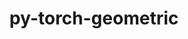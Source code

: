 ---
title: "py-torch-geometric"
layout: cache
categories: [package, develop]
meta: {"versions": ["2.5.3"], "compilers": ["apple-clang@=15.0.0", "gcc@=11.4.0"], "oss": ["ubuntu22.04", "ventura"], "platforms": ["darwin", "linux"], "targets": ["aarch64", "x86_64_v3"], "stacks": ["ml-darwin-aarch64-mps", "ml-linux-x86_64-cpu", "ml-linux-x86_64-cuda", "root"], "num_specs": 63, "num_specs_by_stack": {"root": 63, "ml-darwin-aarch64-mps": 15, "ml-linux-x86_64-cuda": 14, "ml-linux-x86_64-cpu": 15}}
spec_details: [{"hash": "jypj74ido7s5jd5hg6scwbkvbg45dvs5", "compiler": "apple-clang@=15.0.0", "versions": ["2.5.3"], "os": "ventura", "platform": "darwin", "target": "aarch64", "variants": ["build_system=python_pip"], "stacks": ["root", "ml-darwin-aarch64-mps"], "size": "-", "tarball": "https://binaries.spack.io/develop/build_cache/darwin-ventura-aarch64/apple-clang-15.0.0/py-torch-geometric-2.5.3/darwin-ventura-aarch64-apple-clang-15.0.0-py-torch-geometric-2.5.3-jypj74ido7s5jd5hg6scwbkvbg45dvs5.spack"}, {"hash": "a3yazif7rlvnuuld3nhlcmbywxhe5uaa", "compiler": "apple-clang@=15.0.0", "versions": ["2.5.3"], "os": "ventura", "platform": "darwin", "target": "aarch64", "variants": ["build_system=python_pip"], "stacks": ["root", "ml-darwin-aarch64-mps"], "size": "-", "tarball": "https://binaries.spack.io/develop/build_cache/darwin-ventura-aarch64/apple-clang-15.0.0/py-torch-geometric-2.5.3/darwin-ventura-aarch64-apple-clang-15.0.0-py-torch-geometric-2.5.3-a3yazif7rlvnuuld3nhlcmbywxhe5uaa.spack"}, {"hash": "35sasqceu3u7kvwbbbrcn5jcjte46muw", "compiler": "apple-clang@=15.0.0", "versions": ["2.5.3"], "os": "ventura", "platform": "darwin", "target": "aarch64", "variants": ["build_system=python_pip"], "stacks": ["root", "ml-darwin-aarch64-mps"], "size": "-", "tarball": "https://binaries.spack.io/develop/build_cache/darwin-ventura-aarch64/apple-clang-15.0.0/py-torch-geometric-2.5.3/darwin-ventura-aarch64-apple-clang-15.0.0-py-torch-geometric-2.5.3-35sasqceu3u7kvwbbbrcn5jcjte46muw.spack"}, {"hash": "43pdro73og5iudgedlbr54wu4uv46c63", "compiler": "apple-clang@=15.0.0", "versions": ["2.5.3"], "os": "ventura", "platform": "darwin", "target": "aarch64", "variants": ["build_system=python_pip"], "stacks": ["root", "ml-darwin-aarch64-mps"], "size": "-", "tarball": "https://binaries.spack.io/develop/build_cache/darwin-ventura-aarch64/apple-clang-15.0.0/py-torch-geometric-2.5.3/darwin-ventura-aarch64-apple-clang-15.0.0-py-torch-geometric-2.5.3-43pdro73og5iudgedlbr54wu4uv46c63.spack"}, {"hash": "6uzkubqo2cd5wgg6p77vfeaextgyc4u6", "compiler": "apple-clang@=15.0.0", "versions": ["2.5.3"], "os": "ventura", "platform": "darwin", "target": "aarch64", "variants": ["build_system=python_pip"], "stacks": ["root", "ml-darwin-aarch64-mps"], "size": "-", "tarball": "https://binaries.spack.io/develop/build_cache/darwin-ventura-aarch64/apple-clang-15.0.0/py-torch-geometric-2.5.3/darwin-ventura-aarch64-apple-clang-15.0.0-py-torch-geometric-2.5.3-6uzkubqo2cd5wgg6p77vfeaextgyc4u6.spack"}, {"hash": "36dx6ryzpxu7hfh3kmixd47uzqwb7crk", "compiler": "apple-clang@=15.0.0", "versions": ["2.5.3"], "os": "ventura", "platform": "darwin", "target": "aarch64", "variants": ["build_system=python_pip"], "stacks": ["root", "ml-darwin-aarch64-mps"], "size": "-", "tarball": "https://binaries.spack.io/develop/build_cache/darwin-ventura-aarch64/apple-clang-15.0.0/py-torch-geometric-2.5.3/darwin-ventura-aarch64-apple-clang-15.0.0-py-torch-geometric-2.5.3-36dx6ryzpxu7hfh3kmixd47uzqwb7crk.spack"}, {"hash": "h6floubemffdig3ob4sxp6e5wn4dzmle", "compiler": "apple-clang@=15.0.0", "versions": ["2.5.3"], "os": "ventura", "platform": "darwin", "target": "aarch64", "variants": ["build_system=python_pip"], "stacks": ["root", "ml-darwin-aarch64-mps"], "size": "-", "tarball": "https://binaries.spack.io/develop/build_cache/darwin-ventura-aarch64/apple-clang-15.0.0/py-torch-geometric-2.5.3/darwin-ventura-aarch64-apple-clang-15.0.0-py-torch-geometric-2.5.3-h6floubemffdig3ob4sxp6e5wn4dzmle.spack"}, {"hash": "bg7okxt5jxetv3of36heamvnlzw2gif3", "compiler": "apple-clang@=15.0.0", "versions": ["2.5.3"], "os": "ventura", "platform": "darwin", "target": "aarch64", "variants": ["build_system=python_pip"], "stacks": ["root", "ml-darwin-aarch64-mps"], "size": "-", "tarball": "https://binaries.spack.io/develop/build_cache/darwin-ventura-aarch64/apple-clang-15.0.0/py-torch-geometric-2.5.3/darwin-ventura-aarch64-apple-clang-15.0.0-py-torch-geometric-2.5.3-bg7okxt5jxetv3of36heamvnlzw2gif3.spack"}, {"hash": "55tocg7qzdsr3pl4qgysrrptc5c3vxvc", "compiler": "apple-clang@=15.0.0", "versions": ["2.5.3"], "os": "ventura", "platform": "darwin", "target": "aarch64", "variants": ["build_system=python_pip"], "stacks": ["root", "ml-darwin-aarch64-mps"], "size": "-", "tarball": "https://binaries.spack.io/develop/build_cache/darwin-ventura-aarch64/apple-clang-15.0.0/py-torch-geometric-2.5.3/darwin-ventura-aarch64-apple-clang-15.0.0-py-torch-geometric-2.5.3-55tocg7qzdsr3pl4qgysrrptc5c3vxvc.spack"}, {"hash": "iu6kv6hj7depawy77per5tbbvkdky37o", "compiler": "apple-clang@=15.0.0", "versions": ["2.5.3"], "os": "ventura", "platform": "darwin", "target": "aarch64", "variants": ["build_system=python_pip"], "stacks": ["root", "ml-darwin-aarch64-mps"], "size": "-", "tarball": "https://binaries.spack.io/develop/build_cache/darwin-ventura-aarch64/apple-clang-15.0.0/py-torch-geometric-2.5.3/darwin-ventura-aarch64-apple-clang-15.0.0-py-torch-geometric-2.5.3-iu6kv6hj7depawy77per5tbbvkdky37o.spack"}, {"hash": "ckxkhwvpb5hiznsa3lkismpr732aul7w", "compiler": "apple-clang@=15.0.0", "versions": ["2.5.3"], "os": "ventura", "platform": "darwin", "target": "aarch64", "variants": ["build_system=python_pip"], "stacks": ["root", "ml-darwin-aarch64-mps"], "size": "-", "tarball": "https://binaries.spack.io/develop/build_cache/darwin-ventura-aarch64/apple-clang-15.0.0/py-torch-geometric-2.5.3/darwin-ventura-aarch64-apple-clang-15.0.0-py-torch-geometric-2.5.3-ckxkhwvpb5hiznsa3lkismpr732aul7w.spack"}, {"hash": "mbpexn5nijcxsyk2omacjqkshlvyvmhq", "compiler": "apple-clang@=15.0.0", "versions": ["2.5.3"], "os": "ventura", "platform": "darwin", "target": "aarch64", "variants": ["build_system=python_pip"], "stacks": ["root", "ml-darwin-aarch64-mps"], "size": "-", "tarball": "https://binaries.spack.io/develop/build_cache/darwin-ventura-aarch64/apple-clang-15.0.0/py-torch-geometric-2.5.3/darwin-ventura-aarch64-apple-clang-15.0.0-py-torch-geometric-2.5.3-mbpexn5nijcxsyk2omacjqkshlvyvmhq.spack"}, {"hash": "i4cmkarwurjd5jq3fdcel3l7zzzaefeg", "compiler": "apple-clang@=15.0.0", "versions": ["2.5.3"], "os": "ventura", "platform": "darwin", "target": "aarch64", "variants": ["build_system=python_pip"], "stacks": ["root", "ml-darwin-aarch64-mps"], "size": "-", "tarball": "https://binaries.spack.io/develop/build_cache/darwin-ventura-aarch64/apple-clang-15.0.0/py-torch-geometric-2.5.3/darwin-ventura-aarch64-apple-clang-15.0.0-py-torch-geometric-2.5.3-i4cmkarwurjd5jq3fdcel3l7zzzaefeg.spack"}, {"hash": "r7ra3knquwpnzv7246f62qh6oseet3ob", "compiler": "apple-clang@=15.0.0", "versions": ["2.5.3"], "os": "ventura", "platform": "darwin", "target": "aarch64", "variants": ["build_system=python_pip"], "stacks": ["root", "ml-darwin-aarch64-mps"], "size": "-", "tarball": "https://binaries.spack.io/develop/build_cache/darwin-ventura-aarch64/apple-clang-15.0.0/py-torch-geometric-2.5.3/darwin-ventura-aarch64-apple-clang-15.0.0-py-torch-geometric-2.5.3-r7ra3knquwpnzv7246f62qh6oseet3ob.spack"}, {"hash": "iz2wqzkhusbqyxv2p32poyuydk55oalw", "compiler": "apple-clang@=15.0.0", "versions": ["2.5.3"], "os": "ventura", "platform": "darwin", "target": "aarch64", "variants": ["build_system=python_pip"], "stacks": ["root", "ml-darwin-aarch64-mps"], "size": "-", "tarball": "https://binaries.spack.io/develop/build_cache/darwin-ventura-aarch64/apple-clang-15.0.0/py-torch-geometric-2.5.3/darwin-ventura-aarch64-apple-clang-15.0.0-py-torch-geometric-2.5.3-iz2wqzkhusbqyxv2p32poyuydk55oalw.spack"}, {"hash": "idordsrrzpcox22zuplsfeqs4hu5644k", "compiler": "gcc@=11.4.0", "versions": ["2.5.3"], "os": "ubuntu22.04", "platform": "linux", "target": "x86_64_v3", "variants": ["build_system=python_pip"], "stacks": ["root"], "size": "-", "tarball": "https://binaries.spack.io/develop/build_cache/linux-ubuntu22.04-x86_64_v3/gcc-11.4.0/py-torch-geometric-2.5.3/linux-ubuntu22.04-x86_64_v3-gcc-11.4.0-py-torch-geometric-2.5.3-idordsrrzpcox22zuplsfeqs4hu5644k.spack"}, {"hash": "a5bwk34cwx7obpu3jjfdovkcllsmt6fc", "compiler": "gcc@=11.4.0", "versions": ["2.5.3"], "os": "ubuntu22.04", "platform": "linux", "target": "x86_64_v3", "variants": ["build_system=python_pip"], "stacks": ["root"], "size": "-", "tarball": "https://binaries.spack.io/develop/build_cache/linux-ubuntu22.04-x86_64_v3/gcc-11.4.0/py-torch-geometric-2.5.3/linux-ubuntu22.04-x86_64_v3-gcc-11.4.0-py-torch-geometric-2.5.3-a5bwk34cwx7obpu3jjfdovkcllsmt6fc.spack"}, {"hash": "d4vks6vcbyhd4tzqwcqtudvhrsalwxff", "compiler": "gcc@=11.4.0", "versions": ["2.5.3"], "os": "ubuntu22.04", "platform": "linux", "target": "x86_64_v3", "variants": ["build_system=python_pip"], "stacks": ["root"], "size": "-", "tarball": "https://binaries.spack.io/develop/build_cache/linux-ubuntu22.04-x86_64_v3/gcc-11.4.0/py-torch-geometric-2.5.3/linux-ubuntu22.04-x86_64_v3-gcc-11.4.0-py-torch-geometric-2.5.3-d4vks6vcbyhd4tzqwcqtudvhrsalwxff.spack"}, {"hash": "dfj4vz4gnklkamuqtnovhheudfrm5em7", "compiler": "gcc@=11.4.0", "versions": ["2.5.3"], "os": "ubuntu22.04", "platform": "linux", "target": "x86_64_v3", "variants": ["build_system=python_pip"], "stacks": ["ml-linux-x86_64-cuda", "root"], "size": "-", "tarball": "https://binaries.spack.io/develop/build_cache/linux-ubuntu22.04-x86_64_v3/gcc-11.4.0/py-torch-geometric-2.5.3/linux-ubuntu22.04-x86_64_v3-gcc-11.4.0-py-torch-geometric-2.5.3-dfj4vz4gnklkamuqtnovhheudfrm5em7.spack"}, {"hash": "fdfa5srbttirazdyhttfjuevgrxij5ys", "compiler": "gcc@=11.4.0", "versions": ["2.5.3"], "os": "ubuntu22.04", "platform": "linux", "target": "x86_64_v3", "variants": ["build_system=python_pip"], "stacks": ["ml-linux-x86_64-cuda", "root"], "size": "-", "tarball": "https://binaries.spack.io/develop/build_cache/linux-ubuntu22.04-x86_64_v3/gcc-11.4.0/py-torch-geometric-2.5.3/linux-ubuntu22.04-x86_64_v3-gcc-11.4.0-py-torch-geometric-2.5.3-fdfa5srbttirazdyhttfjuevgrxij5ys.spack"}, {"hash": "fiy3pcuzk52pqg64vq3s3n3xygr6w425", "compiler": "gcc@=11.4.0", "versions": ["2.5.3"], "os": "ubuntu22.04", "platform": "linux", "target": "x86_64_v3", "variants": ["build_system=python_pip"], "stacks": ["ml-linux-x86_64-cpu", "root"], "size": "-", "tarball": "https://binaries.spack.io/develop/build_cache/linux-ubuntu22.04-x86_64_v3/gcc-11.4.0/py-torch-geometric-2.5.3/linux-ubuntu22.04-x86_64_v3-gcc-11.4.0-py-torch-geometric-2.5.3-fiy3pcuzk52pqg64vq3s3n3xygr6w425.spack"}, {"hash": "22cewe7mnk6ps3hfiz75t34y3ynovl5s", "compiler": "gcc@=11.4.0", "versions": ["2.5.3"], "os": "ubuntu22.04", "platform": "linux", "target": "x86_64_v3", "variants": ["build_system=python_pip"], "stacks": ["ml-linux-x86_64-cuda", "root"], "size": "-", "tarball": "https://binaries.spack.io/develop/build_cache/linux-ubuntu22.04-x86_64_v3/gcc-11.4.0/py-torch-geometric-2.5.3/linux-ubuntu22.04-x86_64_v3-gcc-11.4.0-py-torch-geometric-2.5.3-22cewe7mnk6ps3hfiz75t34y3ynovl5s.spack"}, {"hash": "dvs7sfbhh3oujak4diu23geinxit5gt5", "compiler": "gcc@=11.4.0", "versions": ["2.5.3"], "os": "ubuntu22.04", "platform": "linux", "target": "x86_64_v3", "variants": ["build_system=python_pip"], "stacks": ["root"], "size": "-", "tarball": "https://binaries.spack.io/develop/build_cache/linux-ubuntu22.04-x86_64_v3/gcc-11.4.0/py-torch-geometric-2.5.3/linux-ubuntu22.04-x86_64_v3-gcc-11.4.0-py-torch-geometric-2.5.3-dvs7sfbhh3oujak4diu23geinxit5gt5.spack"}, {"hash": "e23bx7h2fputwmlgdxvs4qgv4njifiyn", "compiler": "gcc@=11.4.0", "versions": ["2.5.3"], "os": "ubuntu22.04", "platform": "linux", "target": "x86_64_v3", "variants": ["build_system=python_pip"], "stacks": ["root"], "size": "-", "tarball": "https://binaries.spack.io/develop/build_cache/linux-ubuntu22.04-x86_64_v3/gcc-11.4.0/py-torch-geometric-2.5.3/linux-ubuntu22.04-x86_64_v3-gcc-11.4.0-py-torch-geometric-2.5.3-e23bx7h2fputwmlgdxvs4qgv4njifiyn.spack"}, {"hash": "eamnfhw5g2bdsfo5svcrxqxuvg7432ng", "compiler": "gcc@=11.4.0", "versions": ["2.5.3"], "os": "ubuntu22.04", "platform": "linux", "target": "x86_64_v3", "variants": ["build_system=python_pip"], "stacks": ["root"], "size": "-", "tarball": "https://binaries.spack.io/develop/build_cache/linux-ubuntu22.04-x86_64_v3/gcc-11.4.0/py-torch-geometric-2.5.3/linux-ubuntu22.04-x86_64_v3-gcc-11.4.0-py-torch-geometric-2.5.3-eamnfhw5g2bdsfo5svcrxqxuvg7432ng.spack"}, {"hash": "gq7rzmai2i43ol45oo53c7esvtl2a5tf", "compiler": "gcc@=11.4.0", "versions": ["2.5.3"], "os": "ubuntu22.04", "platform": "linux", "target": "x86_64_v3", "variants": ["build_system=python_pip"], "stacks": ["ml-linux-x86_64-cpu", "root"], "size": "-", "tarball": "https://binaries.spack.io/develop/build_cache/linux-ubuntu22.04-x86_64_v3/gcc-11.4.0/py-torch-geometric-2.5.3/linux-ubuntu22.04-x86_64_v3-gcc-11.4.0-py-torch-geometric-2.5.3-gq7rzmai2i43ol45oo53c7esvtl2a5tf.spack"}, {"hash": "2p72ypllrqrjc77cmt6xedcqjh73awnf", "compiler": "gcc@=11.4.0", "versions": ["2.5.3"], "os": "ubuntu22.04", "platform": "linux", "target": "x86_64_v3", "variants": ["build_system=python_pip"], "stacks": ["root"], "size": "-", "tarball": "https://binaries.spack.io/develop/build_cache/linux-ubuntu22.04-x86_64_v3/gcc-11.4.0/py-torch-geometric-2.5.3/linux-ubuntu22.04-x86_64_v3-gcc-11.4.0-py-torch-geometric-2.5.3-2p72ypllrqrjc77cmt6xedcqjh73awnf.spack"}, {"hash": "h2foebzmuaxhzxeedwdomkggzymoxmdo", "compiler": "gcc@=11.4.0", "versions": ["2.5.3"], "os": "ubuntu22.04", "platform": "linux", "target": "x86_64_v3", "variants": ["build_system=python_pip"], "stacks": ["ml-linux-x86_64-cuda", "root"], "size": "-", "tarball": "https://binaries.spack.io/develop/build_cache/linux-ubuntu22.04-x86_64_v3/gcc-11.4.0/py-torch-geometric-2.5.3/linux-ubuntu22.04-x86_64_v3-gcc-11.4.0-py-torch-geometric-2.5.3-h2foebzmuaxhzxeedwdomkggzymoxmdo.spack"}, {"hash": "h2pe2iubganta5thxynt5xzt7dbghkvz", "compiler": "gcc@=11.4.0", "versions": ["2.5.3"], "os": "ubuntu22.04", "platform": "linux", "target": "x86_64_v3", "variants": ["build_system=python_pip"], "stacks": ["root"], "size": "-", "tarball": "https://binaries.spack.io/develop/build_cache/linux-ubuntu22.04-x86_64_v3/gcc-11.4.0/py-torch-geometric-2.5.3/linux-ubuntu22.04-x86_64_v3-gcc-11.4.0-py-torch-geometric-2.5.3-h2pe2iubganta5thxynt5xzt7dbghkvz.spack"}, {"hash": "azqa3j7nf4tb2mhbvellisv6t7fbgqvn", "compiler": "gcc@=11.4.0", "versions": ["2.5.3"], "os": "ubuntu22.04", "platform": "linux", "target": "x86_64_v3", "variants": ["build_system=python_pip"], "stacks": ["root"], "size": "-", "tarball": "https://binaries.spack.io/develop/build_cache/linux-ubuntu22.04-x86_64_v3/gcc-11.4.0/py-torch-geometric-2.5.3/linux-ubuntu22.04-x86_64_v3-gcc-11.4.0-py-torch-geometric-2.5.3-azqa3j7nf4tb2mhbvellisv6t7fbgqvn.spack"}, {"hash": "hu726t3hzxhjimcattvyydxbhkfp7aqo", "compiler": "gcc@=11.4.0", "versions": ["2.5.3"], "os": "ubuntu22.04", "platform": "linux", "target": "x86_64_v3", "variants": ["build_system=python_pip"], "stacks": ["ml-linux-x86_64-cpu", "root"], "size": "-", "tarball": "https://binaries.spack.io/develop/build_cache/linux-ubuntu22.04-x86_64_v3/gcc-11.4.0/py-torch-geometric-2.5.3/linux-ubuntu22.04-x86_64_v3-gcc-11.4.0-py-torch-geometric-2.5.3-hu726t3hzxhjimcattvyydxbhkfp7aqo.spack"}, {"hash": "4m3sa2zy3hmxnbxisa57rlthfnippd7v", "compiler": "gcc@=11.4.0", "versions": ["2.5.3"], "os": "ubuntu22.04", "platform": "linux", "target": "x86_64_v3", "variants": ["build_system=python_pip"], "stacks": ["ml-linux-x86_64-cuda", "root"], "size": "-", "tarball": "https://binaries.spack.io/develop/build_cache/linux-ubuntu22.04-x86_64_v3/gcc-11.4.0/py-torch-geometric-2.5.3/linux-ubuntu22.04-x86_64_v3-gcc-11.4.0-py-torch-geometric-2.5.3-4m3sa2zy3hmxnbxisa57rlthfnippd7v.spack"}, {"hash": "gse6p6u3vskeluinlzzgho7ya53o6n3w", "compiler": "gcc@=11.4.0", "versions": ["2.5.3"], "os": "ubuntu22.04", "platform": "linux", "target": "x86_64_v3", "variants": ["build_system=python_pip"], "stacks": ["ml-linux-x86_64-cuda", "root"], "size": "-", "tarball": "https://binaries.spack.io/develop/build_cache/linux-ubuntu22.04-x86_64_v3/gcc-11.4.0/py-torch-geometric-2.5.3/linux-ubuntu22.04-x86_64_v3-gcc-11.4.0-py-torch-geometric-2.5.3-gse6p6u3vskeluinlzzgho7ya53o6n3w.spack"}, {"hash": "aef7o32v6wjfywp66qo2k7mmzj4k4tlv", "compiler": "gcc@=11.4.0", "versions": ["2.5.3"], "os": "ubuntu22.04", "platform": "linux", "target": "x86_64_v3", "variants": ["build_system=python_pip"], "stacks": ["ml-linux-x86_64-cpu", "root"], "size": "-", "tarball": "https://binaries.spack.io/develop/build_cache/linux-ubuntu22.04-x86_64_v3/gcc-11.4.0/py-torch-geometric-2.5.3/linux-ubuntu22.04-x86_64_v3-gcc-11.4.0-py-torch-geometric-2.5.3-aef7o32v6wjfywp66qo2k7mmzj4k4tlv.spack"}, {"hash": "i7vjwmdrcl56zarpqpdxnh56uyr4xyb2", "compiler": "gcc@=11.4.0", "versions": ["2.5.3"], "os": "ubuntu22.04", "platform": "linux", "target": "x86_64_v3", "variants": ["build_system=python_pip"], "stacks": ["root"], "size": "-", "tarball": "https://binaries.spack.io/develop/build_cache/linux-ubuntu22.04-x86_64_v3/gcc-11.4.0/py-torch-geometric-2.5.3/linux-ubuntu22.04-x86_64_v3-gcc-11.4.0-py-torch-geometric-2.5.3-i7vjwmdrcl56zarpqpdxnh56uyr4xyb2.spack"}, {"hash": "4s5cdwpkiiuzgxgam37hrse32muzzbfs", "compiler": "gcc@=11.4.0", "versions": ["2.5.3"], "os": "ubuntu22.04", "platform": "linux", "target": "x86_64_v3", "variants": ["build_system=python_pip"], "stacks": ["root"], "size": "-", "tarball": "https://binaries.spack.io/develop/build_cache/linux-ubuntu22.04-x86_64_v3/gcc-11.4.0/py-torch-geometric-2.5.3/linux-ubuntu22.04-x86_64_v3-gcc-11.4.0-py-torch-geometric-2.5.3-4s5cdwpkiiuzgxgam37hrse32muzzbfs.spack"}, {"hash": "hyijtqzl2b4rnobfngxkyz2v5u3xae2s", "compiler": "gcc@=11.4.0", "versions": ["2.5.3"], "os": "ubuntu22.04", "platform": "linux", "target": "x86_64_v3", "variants": ["build_system=python_pip"], "stacks": ["ml-linux-x86_64-cpu", "root"], "size": "-", "tarball": "https://binaries.spack.io/develop/build_cache/linux-ubuntu22.04-x86_64_v3/gcc-11.4.0/py-torch-geometric-2.5.3/linux-ubuntu22.04-x86_64_v3-gcc-11.4.0-py-torch-geometric-2.5.3-hyijtqzl2b4rnobfngxkyz2v5u3xae2s.spack"}, {"hash": "o3ygx6cedgsscbxgc7ok3t4fksvwqgvl", "compiler": "gcc@=11.4.0", "versions": ["2.5.3"], "os": "ubuntu22.04", "platform": "linux", "target": "x86_64_v3", "variants": ["build_system=python_pip"], "stacks": ["root"], "size": "-", "tarball": "https://binaries.spack.io/develop/build_cache/linux-ubuntu22.04-x86_64_v3/gcc-11.4.0/py-torch-geometric-2.5.3/linux-ubuntu22.04-x86_64_v3-gcc-11.4.0-py-torch-geometric-2.5.3-o3ygx6cedgsscbxgc7ok3t4fksvwqgvl.spack"}, {"hash": "tfte7stlhhkjo3bz52n6kpbrxxg4cdmr", "compiler": "gcc@=11.4.0", "versions": ["2.5.3"], "os": "ubuntu22.04", "platform": "linux", "target": "x86_64_v3", "variants": ["build_system=python_pip"], "stacks": ["ml-linux-x86_64-cpu", "root"], "size": "-", "tarball": "https://binaries.spack.io/develop/build_cache/linux-ubuntu22.04-x86_64_v3/gcc-11.4.0/py-torch-geometric-2.5.3/linux-ubuntu22.04-x86_64_v3-gcc-11.4.0-py-torch-geometric-2.5.3-tfte7stlhhkjo3bz52n6kpbrxxg4cdmr.spack"}, {"hash": "m3gk5dmnmorlsvarmuu2ylntmrd5lwtg", "compiler": "gcc@=11.4.0", "versions": ["2.5.3"], "os": "ubuntu22.04", "platform": "linux", "target": "x86_64_v3", "variants": ["build_system=python_pip"], "stacks": ["root"], "size": "-", "tarball": "https://binaries.spack.io/develop/build_cache/linux-ubuntu22.04-x86_64_v3/gcc-11.4.0/py-torch-geometric-2.5.3/linux-ubuntu22.04-x86_64_v3-gcc-11.4.0-py-torch-geometric-2.5.3-m3gk5dmnmorlsvarmuu2ylntmrd5lwtg.spack"}, {"hash": "ihae3c34dfvbvcaaejgdqld3c6trscn6", "compiler": "gcc@=11.4.0", "versions": ["2.5.3"], "os": "ubuntu22.04", "platform": "linux", "target": "x86_64_v3", "variants": ["build_system=python_pip"], "stacks": ["ml-linux-x86_64-cpu", "root"], "size": "-", "tarball": "https://binaries.spack.io/develop/build_cache/linux-ubuntu22.04-x86_64_v3/gcc-11.4.0/py-torch-geometric-2.5.3/linux-ubuntu22.04-x86_64_v3-gcc-11.4.0-py-torch-geometric-2.5.3-ihae3c34dfvbvcaaejgdqld3c6trscn6.spack"}, {"hash": "sau7aho65uppqctjskl4odnsyphj66h6", "compiler": "gcc@=11.4.0", "versions": ["2.5.3"], "os": "ubuntu22.04", "platform": "linux", "target": "x86_64_v3", "variants": ["build_system=python_pip"], "stacks": ["root"], "size": "-", "tarball": "https://binaries.spack.io/develop/build_cache/linux-ubuntu22.04-x86_64_v3/gcc-11.4.0/py-torch-geometric-2.5.3/linux-ubuntu22.04-x86_64_v3-gcc-11.4.0-py-torch-geometric-2.5.3-sau7aho65uppqctjskl4odnsyphj66h6.spack"}, {"hash": "mn7clwdbmokya2nq5hslgwozrd5b6gz3", "compiler": "gcc@=11.4.0", "versions": ["2.5.3"], "os": "ubuntu22.04", "platform": "linux", "target": "x86_64_v3", "variants": ["build_system=python_pip"], "stacks": ["ml-linux-x86_64-cuda", "root"], "size": "-", "tarball": "https://binaries.spack.io/develop/build_cache/linux-ubuntu22.04-x86_64_v3/gcc-11.4.0/py-torch-geometric-2.5.3/linux-ubuntu22.04-x86_64_v3-gcc-11.4.0-py-torch-geometric-2.5.3-mn7clwdbmokya2nq5hslgwozrd5b6gz3.spack"}, {"hash": "u3l4yrmbn7p232enknfmbibcoaz7mt2g", "compiler": "gcc@=11.4.0", "versions": ["2.5.3"], "os": "ubuntu22.04", "platform": "linux", "target": "x86_64_v3", "variants": ["build_system=python_pip"], "stacks": ["ml-linux-x86_64-cpu", "root"], "size": "-", "tarball": "https://binaries.spack.io/develop/build_cache/linux-ubuntu22.04-x86_64_v3/gcc-11.4.0/py-torch-geometric-2.5.3/linux-ubuntu22.04-x86_64_v3-gcc-11.4.0-py-torch-geometric-2.5.3-u3l4yrmbn7p232enknfmbibcoaz7mt2g.spack"}, {"hash": "j3ivajwrtfjhpfz2t4vnx46gr3rmgbwm", "compiler": "gcc@=11.4.0", "versions": ["2.5.3"], "os": "ubuntu22.04", "platform": "linux", "target": "x86_64_v3", "variants": ["build_system=python_pip"], "stacks": ["ml-linux-x86_64-cuda", "root"], "size": "-", "tarball": "https://binaries.spack.io/develop/build_cache/linux-ubuntu22.04-x86_64_v3/gcc-11.4.0/py-torch-geometric-2.5.3/linux-ubuntu22.04-x86_64_v3-gcc-11.4.0-py-torch-geometric-2.5.3-j3ivajwrtfjhpfz2t4vnx46gr3rmgbwm.spack"}, {"hash": "tfensza6peoqzzxvbzjk4fehdcexztid", "compiler": "gcc@=11.4.0", "versions": ["2.5.3"], "os": "ubuntu22.04", "platform": "linux", "target": "x86_64_v3", "variants": ["build_system=python_pip"], "stacks": ["root"], "size": "-", "tarball": "https://binaries.spack.io/develop/build_cache/linux-ubuntu22.04-x86_64_v3/gcc-11.4.0/py-torch-geometric-2.5.3/linux-ubuntu22.04-x86_64_v3-gcc-11.4.0-py-torch-geometric-2.5.3-tfensza6peoqzzxvbzjk4fehdcexztid.spack"}, {"hash": "n2snyvae2dpqfbppsa7mse6orm722xpc", "compiler": "gcc@=11.4.0", "versions": ["2.5.3"], "os": "ubuntu22.04", "platform": "linux", "target": "x86_64_v3", "variants": ["build_system=python_pip"], "stacks": ["ml-linux-x86_64-cuda", "root"], "size": "-", "tarball": "https://binaries.spack.io/develop/build_cache/linux-ubuntu22.04-x86_64_v3/gcc-11.4.0/py-torch-geometric-2.5.3/linux-ubuntu22.04-x86_64_v3-gcc-11.4.0-py-torch-geometric-2.5.3-n2snyvae2dpqfbppsa7mse6orm722xpc.spack"}, {"hash": "vcmfs7a3brbpwetzvvzzsmylz6sjjltc", "compiler": "gcc@=11.4.0", "versions": ["2.5.3"], "os": "ubuntu22.04", "platform": "linux", "target": "x86_64_v3", "variants": ["build_system=python_pip"], "stacks": ["ml-linux-x86_64-cpu", "root"], "size": "-", "tarball": "https://binaries.spack.io/develop/build_cache/linux-ubuntu22.04-x86_64_v3/gcc-11.4.0/py-torch-geometric-2.5.3/linux-ubuntu22.04-x86_64_v3-gcc-11.4.0-py-torch-geometric-2.5.3-vcmfs7a3brbpwetzvvzzsmylz6sjjltc.spack"}, {"hash": "n2fo6keiqatvy3si73n5hbyhlkofw2l5", "compiler": "gcc@=11.4.0", "versions": ["2.5.3"], "os": "ubuntu22.04", "platform": "linux", "target": "x86_64_v3", "variants": ["build_system=python_pip"], "stacks": ["ml-linux-x86_64-cpu", "root"], "size": "-", "tarball": "https://binaries.spack.io/develop/build_cache/linux-ubuntu22.04-x86_64_v3/gcc-11.4.0/py-torch-geometric-2.5.3/linux-ubuntu22.04-x86_64_v3-gcc-11.4.0-py-torch-geometric-2.5.3-n2fo6keiqatvy3si73n5hbyhlkofw2l5.spack"}, {"hash": "n3fncssjz3fhccxfw6htap64kyof7gvg", "compiler": "gcc@=11.4.0", "versions": ["2.5.3"], "os": "ubuntu22.04", "platform": "linux", "target": "x86_64_v3", "variants": ["build_system=python_pip"], "stacks": ["root"], "size": "-", "tarball": "https://binaries.spack.io/develop/build_cache/linux-ubuntu22.04-x86_64_v3/gcc-11.4.0/py-torch-geometric-2.5.3/linux-ubuntu22.04-x86_64_v3-gcc-11.4.0-py-torch-geometric-2.5.3-n3fncssjz3fhccxfw6htap64kyof7gvg.spack"}, {"hash": "x2egguhx5p6qp5bq7paepaguouqzyjn2", "compiler": "gcc@=11.4.0", "versions": ["2.5.3"], "os": "ubuntu22.04", "platform": "linux", "target": "x86_64_v3", "variants": ["build_system=python_pip"], "stacks": ["ml-linux-x86_64-cuda", "root"], "size": "-", "tarball": "https://binaries.spack.io/develop/build_cache/linux-ubuntu22.04-x86_64_v3/gcc-11.4.0/py-torch-geometric-2.5.3/linux-ubuntu22.04-x86_64_v3-gcc-11.4.0-py-torch-geometric-2.5.3-x2egguhx5p6qp5bq7paepaguouqzyjn2.spack"}, {"hash": "qsv2zhmuvowdpgtqojstgu6wkrqtnxne", "compiler": "gcc@=11.4.0", "versions": ["2.5.3"], "os": "ubuntu22.04", "platform": "linux", "target": "x86_64_v3", "variants": ["build_system=python_pip"], "stacks": ["ml-linux-x86_64-cpu", "root"], "size": "-", "tarball": "https://binaries.spack.io/develop/build_cache/linux-ubuntu22.04-x86_64_v3/gcc-11.4.0/py-torch-geometric-2.5.3/linux-ubuntu22.04-x86_64_v3-gcc-11.4.0-py-torch-geometric-2.5.3-qsv2zhmuvowdpgtqojstgu6wkrqtnxne.spack"}, {"hash": "wakjmvisbbamkgrwidw6jk3656aj4y3m", "compiler": "gcc@=11.4.0", "versions": ["2.5.3"], "os": "ubuntu22.04", "platform": "linux", "target": "x86_64_v3", "variants": ["build_system=python_pip"], "stacks": ["ml-linux-x86_64-cpu", "root"], "size": "-", "tarball": "https://binaries.spack.io/develop/build_cache/linux-ubuntu22.04-x86_64_v3/gcc-11.4.0/py-torch-geometric-2.5.3/linux-ubuntu22.04-x86_64_v3-gcc-11.4.0-py-torch-geometric-2.5.3-wakjmvisbbamkgrwidw6jk3656aj4y3m.spack"}, {"hash": "p56oqwrxcvpzfme4bpzffzydvk4px7ls", "compiler": "gcc@=11.4.0", "versions": ["2.5.3"], "os": "ubuntu22.04", "platform": "linux", "target": "x86_64_v3", "variants": ["build_system=python_pip"], "stacks": ["ml-linux-x86_64-cuda", "root"], "size": "-", "tarball": "https://binaries.spack.io/develop/build_cache/linux-ubuntu22.04-x86_64_v3/gcc-11.4.0/py-torch-geometric-2.5.3/linux-ubuntu22.04-x86_64_v3-gcc-11.4.0-py-torch-geometric-2.5.3-p56oqwrxcvpzfme4bpzffzydvk4px7ls.spack"}, {"hash": "vcv3jnvfcaoxr43fuzokbu4mhtglzkht", "compiler": "gcc@=11.4.0", "versions": ["2.5.3"], "os": "ubuntu22.04", "platform": "linux", "target": "x86_64_v3", "variants": ["build_system=python_pip"], "stacks": ["root"], "size": "-", "tarball": "https://binaries.spack.io/develop/build_cache/linux-ubuntu22.04-x86_64_v3/gcc-11.4.0/py-torch-geometric-2.5.3/linux-ubuntu22.04-x86_64_v3-gcc-11.4.0-py-torch-geometric-2.5.3-vcv3jnvfcaoxr43fuzokbu4mhtglzkht.spack"}, {"hash": "qlaqjijrpuqnx2t32cq47qxdppbagb7l", "compiler": "gcc@=11.4.0", "versions": ["2.5.3"], "os": "ubuntu22.04", "platform": "linux", "target": "x86_64_v3", "variants": ["build_system=python_pip"], "stacks": ["ml-linux-x86_64-cuda", "root"], "size": "-", "tarball": "https://binaries.spack.io/develop/build_cache/linux-ubuntu22.04-x86_64_v3/gcc-11.4.0/py-torch-geometric-2.5.3/linux-ubuntu22.04-x86_64_v3-gcc-11.4.0-py-torch-geometric-2.5.3-qlaqjijrpuqnx2t32cq47qxdppbagb7l.spack"}, {"hash": "rrvas3f3vxmn46p6rd5an2ufuxdwc36n", "compiler": "gcc@=11.4.0", "versions": ["2.5.3"], "os": "ubuntu22.04", "platform": "linux", "target": "x86_64_v3", "variants": ["build_system=python_pip"], "stacks": ["ml-linux-x86_64-cpu", "root"], "size": "-", "tarball": "https://binaries.spack.io/develop/build_cache/linux-ubuntu22.04-x86_64_v3/gcc-11.4.0/py-torch-geometric-2.5.3/linux-ubuntu22.04-x86_64_v3-gcc-11.4.0-py-torch-geometric-2.5.3-rrvas3f3vxmn46p6rd5an2ufuxdwc36n.spack"}, {"hash": "ysadw4hwoj2x5edt3xrnpvsbsudmx5yb", "compiler": "gcc@=11.4.0", "versions": ["2.5.3"], "os": "ubuntu22.04", "platform": "linux", "target": "x86_64_v3", "variants": ["build_system=python_pip"], "stacks": ["ml-linux-x86_64-cuda", "root"], "size": "-", "tarball": "https://binaries.spack.io/develop/build_cache/linux-ubuntu22.04-x86_64_v3/gcc-11.4.0/py-torch-geometric-2.5.3/linux-ubuntu22.04-x86_64_v3-gcc-11.4.0-py-torch-geometric-2.5.3-ysadw4hwoj2x5edt3xrnpvsbsudmx5yb.spack"}, {"hash": "p7cwd5g7lqsvy7adpkmv2ma2pp5r5sj5", "compiler": "gcc@=11.4.0", "versions": ["2.5.3"], "os": "ubuntu22.04", "platform": "linux", "target": "x86_64_v3", "variants": ["build_system=python_pip"], "stacks": ["ml-linux-x86_64-cpu", "root"], "size": "-", "tarball": "https://binaries.spack.io/develop/build_cache/linux-ubuntu22.04-x86_64_v3/gcc-11.4.0/py-torch-geometric-2.5.3/linux-ubuntu22.04-x86_64_v3-gcc-11.4.0-py-torch-geometric-2.5.3-p7cwd5g7lqsvy7adpkmv2ma2pp5r5sj5.spack"}, {"hash": "s2ug2paohb6w66jugtzegz74defqp74q", "compiler": "gcc@=11.4.0", "versions": ["2.5.3"], "os": "ubuntu22.04", "platform": "linux", "target": "x86_64_v3", "variants": ["build_system=python_pip"], "stacks": ["ml-linux-x86_64-cpu", "root"], "size": "-", "tarball": "https://binaries.spack.io/develop/build_cache/linux-ubuntu22.04-x86_64_v3/gcc-11.4.0/py-torch-geometric-2.5.3/linux-ubuntu22.04-x86_64_v3-gcc-11.4.0-py-torch-geometric-2.5.3-s2ug2paohb6w66jugtzegz74defqp74q.spack"}, {"hash": "wa5ljhk6d2dihen5yv5i3sk5aoo5ym4s", "compiler": "gcc@=11.4.0", "versions": ["2.5.3"], "os": "ubuntu22.04", "platform": "linux", "target": "x86_64_v3", "variants": ["build_system=python_pip"], "stacks": ["ml-linux-x86_64-cuda", "root"], "size": "-", "tarball": "https://binaries.spack.io/develop/build_cache/linux-ubuntu22.04-x86_64_v3/gcc-11.4.0/py-torch-geometric-2.5.3/linux-ubuntu22.04-x86_64_v3-gcc-11.4.0-py-torch-geometric-2.5.3-wa5ljhk6d2dihen5yv5i3sk5aoo5ym4s.spack"}, {"hash": "ritrgevqwv7tediphj5jpmdztwvkk7ho", "compiler": "gcc@=11.4.0", "versions": ["2.5.3"], "os": "ubuntu22.04", "platform": "linux", "target": "x86_64_v3", "variants": ["build_system=python_pip"], "stacks": ["root"], "size": "-", "tarball": "https://binaries.spack.io/develop/build_cache/linux-ubuntu22.04-x86_64_v3/gcc-11.4.0/py-torch-geometric-2.5.3/linux-ubuntu22.04-x86_64_v3-gcc-11.4.0-py-torch-geometric-2.5.3-ritrgevqwv7tediphj5jpmdztwvkk7ho.spack"}, {"hash": "zyerwi7qqtwplnhwrymh4xwmp7vhaxfj", "compiler": "gcc@=11.4.0", "versions": ["2.5.3"], "os": "ubuntu22.04", "platform": "linux", "target": "x86_64_v3", "variants": ["build_system=python_pip"], "stacks": ["root"], "size": "-", "tarball": "https://binaries.spack.io/develop/build_cache/linux-ubuntu22.04-x86_64_v3/gcc-11.4.0/py-torch-geometric-2.5.3/linux-ubuntu22.04-x86_64_v3-gcc-11.4.0-py-torch-geometric-2.5.3-zyerwi7qqtwplnhwrymh4xwmp7vhaxfj.spack"}]
---